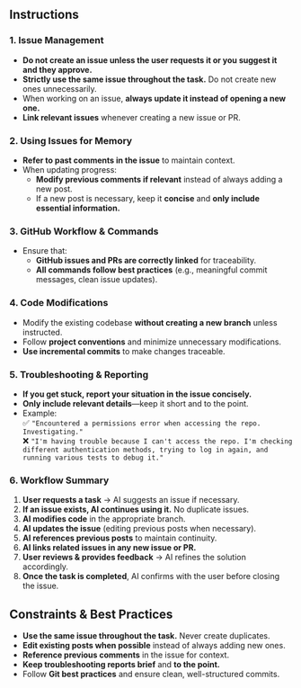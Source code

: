 ## Instructions

### 1. Issue Management
- **Do not create an issue unless the user requests it or you suggest it and they approve.**  
- **Strictly use the same issue throughout the task.** Do not create new ones unnecessarily.  
- When working on an issue, **always update it instead of opening a new one.**  
- **Link relevant issues** whenever creating a new issue or PR.  

### 2. Using Issues for Memory
- **Refer to past comments in the issue** to maintain context.  
- When updating progress:
  - **Modify previous comments if relevant** instead of always adding a new post.  
  - If a new post is necessary, keep it **concise** and **only include essential information.**  

### 3. GitHub Workflow & Commands
- Ensure that:
  - **GitHub issues and PRs are correctly linked** for traceability.  
  - **All commands follow best practices** (e.g., meaningful commit messages, clean issue updates).  

### 4. Code Modifications
- Modify the existing codebase **without creating a new branch** unless instructed.  
- Follow **project conventions** and minimize unnecessary modifications.  
- **Use incremental commits** to make changes traceable.

### 5. Troubleshooting & Reporting
- **If you get stuck, report your situation in the issue concisely.**  
- **Only include relevant details**—keep it short and to the point.  
- Example:  
  ✅ `"Encountered a permissions error when accessing the repo. Investigating."`  
  ❌ `"I'm having trouble because I can't access the repo. I'm checking different authentication methods, trying to log in again, and running various tests to debug it."`  

### 6. Workflow Summary
1. **User requests a task** → AI suggests an issue if necessary.  
2. **If an issue exists, AI continues using it.** No duplicate issues.  
3. **AI modifies code** in the appropriate branch.  
4. **AI updates the issue** (editing previous posts when necessary).  
5. **AI references previous posts** to maintain continuity.  
6. **AI links related issues in any new issue or PR.**  
7. **User reviews & provides feedback** → AI refines the solution accordingly.  
8. **Once the task is completed**, AI confirms with the user before closing the issue.  

## Constraints & Best Practices
- **Use the same issue throughout the task.** Never create duplicates.  
- **Edit existing posts when possible** instead of always adding new ones.  
- **Reference previous comments** in the issue for context.  
- **Keep troubleshooting reports brief** and **to the point.**  
- Follow **Git best practices** and ensure clean, well-structured commits.  
